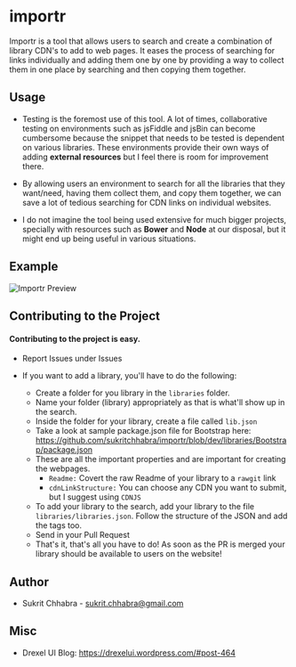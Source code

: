 # importr

Importr is a tool that allows users to search and create a combination of library CDN's to add to web pages. It eases the process of searching for links individually and adding them one by one by providing a way to collect them in one place by searching and then copying them together.

## Usage
- Testing is the foremost use of this tool. A lot of times, collaborative testing on environments such as jsFiddle and jsBin can become cumbersome because the snippet that needs to be tested is dependent on various libraries. These environments provide their own ways of adding **external resources** but I feel there is room for improvement there.

- By allowing users an environment to search for all the libraries that they want/need, having them collect them, and copy them together, we can save a lot of tedious searching for CDN links on individual websites.

- I do not imagine the tool being used extensive for much bigger projects, specially with resources such as **Bower** and **Node** at our disposal, but it might end up being useful in various situations.

## Example

![Importr Preview](http://sukritchhabra.com/importr/imgs/importr.gif)

## Contributing to the Project
#### Contributing to the project is easy.
- Report Issues under Issues

- If you want to add a library, you'll have to do the following:
    - Create a folder for you library in the `libraries` folder.
    - Name your folder (library) appropriately as that is what'll show up in the search.
    - Inside the folder for your library, create a file called `lib.json`
    - Take a look at sample package.json file for Bootstrap here: https://github.com/sukritchhabra/importr/blob/dev/libraries/Bootstrap/package.json
    - These are all the important properties and are important for creating the webpages.
        - `Readme:` Covert the raw Readme of your library to a `rawgit` link
        - `cdnLinkStructure:` You can choose any CDN you want to submit, but I suggest using `CDNJS`
    - To add your library to the search, add your library to the file `libraries/libraries.json`. Follow the structure of the JSON and add the tags too.
    - Send in your Pull Request
    - That's it, that's all you have to do! As soon as the PR is merged your library should be available to users on the website!

## Author
* Sukrit Chhabra - sukrit.chhabra@gmail.com

## Misc
* Drexel UI Blog: https://drexelui.wordpress.com/#post-464